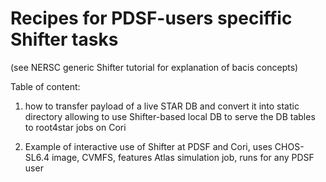 # Recipes for PDSF-users speciffic Shifter tasks

(see NERSC generic Shifter tutorial for explanation of bacis concepts)

Table of content:

1. how to transfer payload of a live STAR DB and convert it into
   static directory allowing to use Shifter-based local DB to serve
   the DB tables to root4star jobs on Cori

2. Example of interactive use of Shifter at PDSF and Cori, uses CHOS-SL6.4 image, CVMFS, features Atlas simulation job, runs for any PDSF user 

